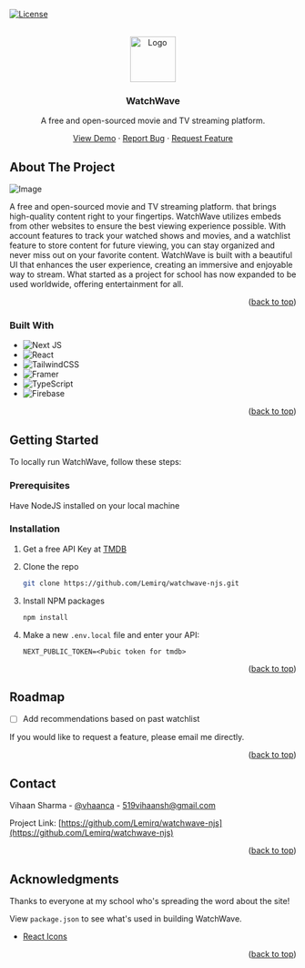 <!-- Improved compatibility of back to top link: See: https://github.com/othneildrew/Best-README-Template/pull/73 -->
<a name="readme-top"></a>
<!--
*** Thanks for checking out the Best-README-Template. If you have a suggestion
*** that would make this better, please fork the repo and create a pull request
*** or simply open an issue with the tag "enhancement".
*** Don't forget to give the project a star!
*** Thanks again! Now go create something AMAZING! :D
-->



<!-- PROJECT SHIELDS -->
<!--
*** I'm using markdown "reference style" links for readability.
*** Reference links are enclosed in brackets [ ] instead of parentheses ( ).
*** See the bottom of this document for the declaration of the reference variables
*** for contributors-url, forks-url, etc. This is an optional, concise syntax you may use.
*** https://www.markdownguide.org/basic-syntax/#reference-style-links
-->
[![License](https://img.shields.io/github/license/othneildrew/Best-README-Template.svg?style=for-the-badge)](https://github.com/Lemirq/watchwave-njs/blob/master/LICENSE.txt)



<!-- PROJECT LOGO -->
<br />
<div align="center">
  <a href="https://watchwave-v2.vercel.app">
    <img src="https://watchwave-v2.vercel.app/favicon.svg" alt="Logo" width="80" height="80">
  </a>

  <h3 align="center">WatchWave</h3>
  <p align="center">
    A free and open-sourced movie and TV streaming platform.
  </p>
  <p align="center">
    <a href="https://watchwave-v2.vercel.app/">View Demo</a>
    ·
    <a href="mailto:519vihaansh@gmail.com">Report Bug</a>
    ·
    <a href="mailto:519vihaansh@gmail.com">Request Feature</a>
  </p>
</div>


<!-- ABOUT THE PROJECT -->
## About The Project


![Image](https://watchwave-v2.vercel.app/ss.jpg)

 A free and open-sourced movie and TV streaming platform. that brings high-quality content right to your fingertips. WatchWave utilizes embeds from other websites to ensure the best viewing experience possible. With account features to track your watched shows and movies, and a watchlist feature to store content for future viewing, you can stay organized and never miss out on your favorite content. WatchWave is built with a beautiful UI that enhances the user experience, creating an immersive and enjoyable way to stream. What started as a project for school has now expanded to be used worldwide, offering entertainment for all.
<p align="right">(<a href="#readme-top">back to top</a>)</p>



### Built With

* ![Next JS](https://img.shields.io/badge/Next-black?style=for-the-badge&logo=next.js&logoColor=white)
* ![React](https://img.shields.io/badge/react-%2320232a.svg?style=for-the-badge&logo=react&logoColor=%2361DAFB)
* ![TailwindCSS](https://img.shields.io/badge/tailwindcss-%2338B2AC.svg?style=for-the-badge&logo=tailwind-css&logoColor=white)
* ![Framer](https://img.shields.io/badge/Framer-black?style=for-the-badge&logo=framer&logoColor=blue)
* ![TypeScript](https://img.shields.io/badge/typescript-%23007ACC.svg?style=for-the-badge&logo=typescript&logoColor=white)
* ![Firebase](https://img.shields.io/badge/firebase-a08021?style=for-the-badge&logo=firebase&logoColor=ffcd34)

<p align="right">(<a href="#readme-top">back to top</a>)</p>



<!-- GETTING STARTED -->
## Getting Started

To locally run WatchWave, follow these steps:
### Prerequisites
Have NodeJS installed on your local machine

### Installation

1. Get a free API Key at [TMDB](https://developer.themoviedb.org)
   
2. Clone the repo
   ```sh
   git clone https://github.com/Lemirq/watchwave-njs.git
   ```
3. Install NPM packages
   ```sh
   npm install
   ```
4. Make a new ```.env.local``` file and enter your API:
   ```env
   NEXT_PUBLIC_TOKEN=<Pubic token for tmdb>
   ```

<p align="right">(<a href="#readme-top">back to top</a>)</p>


<!-- ROADMAP -->
## Roadmap
- [ ] Add recommendations based on past watchlist

If you would like to request a feature, please email me directly.
<p align="right">(<a href="#readme-top">back to top</a>)</p>


<!-- CONTACT -->
## Contact

Vihaan Sharma - [@vhaanca](https://twitter.com/vhaanca) - 519vihaansh@gmail.com

Project Link: [https://github.com/Lemirq/watchwave-njs](https://github.com/Lemirq/watchwave-njs)

<p align="right">(<a href="#readme-top">back to top</a>)</p>



<!-- ACKNOWLEDGMENTS -->
## Acknowledgments

Thanks to everyone at my school who's spreading the word about the site!

View `package.json` to see what's used in building WatchWave.

* [React Icons](https://react-icons.github.io/react-icons/search)

<p align="right">(<a href="#readme-top">back to top</a>)</p>



<!-- MARKDOWN LINKS & IMAGES -->
<!-- https://www.markdownguide.org/basic-syntax/#reference-style-links -->
[contributors-shield]: https://img.shields.io/github/contributors/othneildrew/Best-README-Template.svg?style=for-the-badge
[contributors-url]: https://github.com/othneildrew/Best-README-Template/graphs/contributors
[forks-shield]: https://img.shields.io/github/forks/othneildrew/Best-README-Template.svg?style=for-the-badge
[forks-url]: https://github.com/othneildrew/Best-README-Template/network/members
[stars-shield]: https://img.shields.io/github/stars/othneildrew/Best-README-Template.svg?style=for-the-badge
[stars-url]: https://github.com/othneildrew/Best-README-Template/stargazers
[issues-shield]: https://img.shields.io/github/issues/othneildrew/Best-README-Template.svg?style=for-the-badge
[issues-url]: https://github.com/othneildrew/Best-README-Template/issues
[license-shield]: https://img.shields.io/github/license/othneildrew/Best-README-Template.svg?style=for-the-badge
[license-url]: https://github.com/othneildrew/Best-README-Template/blob/master/LICENSE.txt
[linkedin-shield]: https://img.shields.io/badge/-LinkedIn-black.svg?style=for-the-badge&logo=linkedin&colorB=555
[linkedin-url]: https://linkedin.com/in/othneildrew
[product-screenshot]: images/screenshot.png
[Next.js]: https://img.shields.io/badge/next.js-000000?style=for-the-badge&logo=nextdotjs&logoColor=white
[Next-url]: https://nextjs.org/
[React.js]: https://img.shields.io/badge/React-20232A?style=for-the-badge&logo=react&logoColor=61DAFB
[React-url]: https://reactjs.org/
[Vue.js]: https://img.shields.io/badge/Vue.js-35495E?style=for-the-badge&logo=vuedotjs&logoColor=4FC08D
[Vue-url]: https://vuejs.org/
[Angular.io]: https://img.shields.io/badge/Angular-DD0031?style=for-the-badge&logo=angular&logoColor=white
[Angular-url]: https://angular.io/
[Svelte.dev]: https://img.shields.io/badge/Svelte-4A4A55?style=for-the-badge&logo=svelte&logoColor=FF3E00
[Svelte-url]: https://svelte.dev/
[Laravel.com]: https://img.shields.io/badge/Laravel-FF2D20?style=for-the-badge&logo=laravel&logoColor=white
[Laravel-url]: https://laravel.com
[Bootstrap.com]: https://img.shields.io/badge/Bootstrap-563D7C?style=for-the-badge&logo=bootstrap&logoColor=white
[Bootstrap-url]: https://getbootstrap.com
[JQuery.com]: https://img.shields.io/badge/jQuery-0769AD?style=for-the-badge&logo=jquery&logoColor=white
[JQuery-url]: https://jquery.com 
